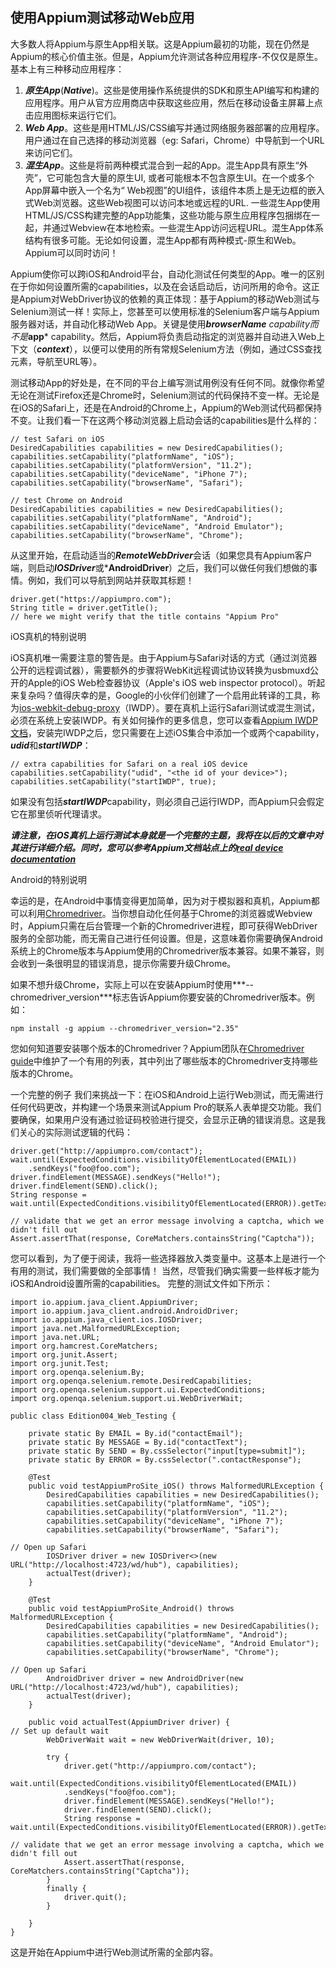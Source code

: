 ## 使用Appium测试移动Web应用

大多数人将Appium与原生App相关联。这是Appium最初的功能，现在仍然是Appium的核心价值主张。但是，Appium允许测试各种应用程序-不仅仅是原生。基本上有三种移动应用程序：
1. ***原生App***(***Native***)。这些是使用操作系统提供的SDK和原生API编写和构建的应用程序。用户从官方应用商店中获取这些应用，然后在移动设备主屏幕上点击应用图标来运行它们。
2. ***Web App***。这些是用HTML/JS/CSS编写并通过网络服务器部署的应用程序。用户通过在自己选择的移动浏览器（eg: Safari，Chrome）中导航到一个URL来访问它们。
3. ***混生App***。这些是将前两种模式混合到一起的App。混生App具有原生“外壳”，它可能包含大量的原生UI, 或者可能根本不包含原生UI。在一个或多个App屏幕中嵌入一个名为“ Web视图”的UI组件，该组件本质上是无边框的嵌入式Web浏览器。这些Web视图可以访问本地或远程的URL. 一些混生App使用HTML/JS/CSS构建完整的App功能集，这些功能与原生应用程序包捆绑在一起，并通过Webview在本地检索。一些混生App访问远程URL。混生App体系结构有很多可能。无论如何设置，混生App都有两种模式-原生和Web。Appium可以同时访问！ 

Appium使你可以跨iOS和Android平台，自动化测试任何类型的App。唯一的区别在于你如何设置所需的capabilities，以及在会话启动后，访问所用的命令。这正是Appium对WebDriver协议的依赖的真正体现：基于Appium的移动Web测试与Selenium测试一样！实际上，您甚至可以使用标准的Selenium客户端与Appium服务器对话，并自动化移动Web App。关键是使用***browserName** capability而不是***app*** capability。然后，Appium将负责启动指定的浏览器并自动进入Web上下文（***context***），以便可以使用的所有常规Selenium方法（例如，通过CSS查找元素，导航至URL等）。

测试移动App的好处是，在不同的平台上编写测试用例没有任何不同。就像你希望无论在测试Firefox还是Chrome时，Selenium测试的代码保持不变一样。无论是在iOS的Safari上，还是在Android的Chrome上，Appium的Web测试代码都保持不变。让我们看一下在这两个移动浏览器上启动会话的capabilities是什么样的：
```
// test Safari on iOS
DesiredCapabilities capabilities = new DesiredCapabilities();
capabilities.setCapability("platformName", "iOS");
capabilities.setCapability("platformVersion", "11.2");
capabilities.setCapability("deviceName", "iPhone 7");
capabilities.setCapability("browserName", "Safari");

// test Chrome on Android
DesiredCapabilities capabilities = new DesiredCapabilities();
capabilities.setCapability("platformName", "Android");
capabilities.setCapability("deviceName", "Android Emulator");
capabilities.setCapability("browserName", "Chrome");
```

从这里开始，在启动适当的***RemoteWebDriver***会话（如果您具有Appium客户端，则启动***IOSDriver***或***AndroidDriver**）之后，我们可以做任何我们想做的事情。例如，我们可以导航到网站并获取其标题！
```
driver.get("https://appiumpro.com");
String title = driver.getTitle();
// here we might verify that the title contains "Appium Pro"
```

iOS真机的特别说明

iOS真机唯一需要注意的警告是。由于Appium与Safari对话的方式（通过浏览器公开的远程调试器），需要额外的步骤将WebKit远程调试协议转换为usbmuxd公开的Apple的iOS Web检查器协议（Apple's iOS web inspector protocol）。听起来复杂吗？值得庆幸的是，Google的小伙伴们创建了一个启用此转译的工具，称为[ios-webkit-debug-proxy](https://github.com/google/ios-webkit-debug-proxy)（IWDP）。要在真机上运行Safari测试或混生测试，必须在系统上安装IWDP。有关如何操作的更多信息，您可以查看[Appium IWDP文档](https://appium.io/docs/en/writing-running-appium/web/ios-webkit-debug-proxy/)，安装完IWDP之后，您只需要在上述iOS集合中添加一个或两个capability，***udid***和***startIWDP***：
```
// extra capabilities for Safari on a real iOS device
capabilities.setCapability("udid", "<the id of your device>");
capabilities.setCapability("startIWDP", true);
```

如果没有包括***startIWDP***capability，则必须自己运行IWDP，而Appium只会假定它在那里侦听代理请求。

***请注意，在iOS真机上运行测试本身就是一个完整的主题，我将在以后的文章中对其进行详细介绍。同时，您可以参考Appium文档站点上的[real device documentation](https://appium.io/docs/en/drivers/ios-xcuitest-real-devices/)***

Android的特别说明

幸运的是，在Android中事情变得更加简单，因为对于模拟器和真机，Appium都可以利用[Chromedriver](https://sites.google.com/a/chromium.org/chromedriver/)。当你想自动化任何基于Chrome的浏览器或Webview时，Appium只需在后台管理一个新的Chromedriver进程，即可获得WebDriver服务的全部功能，而无需自己进行任何设置。但是，这意味着你需要确保Android系统上的Chrome版本与Appium使用的Chromedriver版本兼容。如果不兼容，则会收到一条很明显的错误消息，提示你需要升级Chrome。

如果不想升级Chrome，实际上可以在安装Appium时使用***--chromedriver_version***标志告诉Appium你要安装的Chromedriver版本。例如：
```
npm install -g appium --chromedriver_version="2.35"
```

您如何知道要安装哪个版本的Chromedriver？Appium团队在[Chromedriver guide](https://appium.io/docs/en/writing-running-appium/web/chromedriver/)中维护了一个有用的列表，其中列出了哪些版本的Chromedriver支持哪些版本的Chrome。

一个完整的例子
我们来挑战一下：在iOS和Android上运行Web测试，而无需进行任何代码更改，并构建一个场景来测试Appium Pro的联系人表单提交功能。我们要确保，如果用户没有通过验证码校验进行提交，会显示正确的错误消息。这是我们关心的实际测试逻辑的代码：
```
driver.get("http://appiumpro.com/contact");
wait.until(ExpectedConditions.visibilityOfElementLocated(EMAIL))
    .sendKeys("foo@foo.com");
driver.findElement(MESSAGE).sendKeys("Hello!");
driver.findElement(SEND).click();
String response = wait.until(ExpectedConditions.visibilityOfElementLocated(ERROR)).getText();

// validate that we get an error message involving a captcha, which we didn't fill out
Assert.assertThat(response, CoreMatchers.containsString("Captcha"));
```

您可以看到，为了便于阅读，我将一些选择器放入类变量中。这基本上是进行一个有用的测试，我们需要做的全部事情！ 当然，尽管我们确实需要一些样板才能为iOS和Android设置所需的capabilities。 完整的测试文件如下所示：
```
import io.appium.java_client.AppiumDriver;
import io.appium.java_client.android.AndroidDriver;
import io.appium.java_client.ios.IOSDriver;
import java.net.MalformedURLException;
import java.net.URL;
import org.hamcrest.CoreMatchers;
import org.junit.Assert;
import org.junit.Test;
import org.openqa.selenium.By;
import org.openqa.selenium.remote.DesiredCapabilities;
import org.openqa.selenium.support.ui.ExpectedConditions;
import org.openqa.selenium.support.ui.WebDriverWait;

public class Edition004_Web_Testing {

    private static By EMAIL = By.id("contactEmail");
    private static By MESSAGE = By.id("contactText");
    private static By SEND = By.cssSelector("input[type=submit]");
    private static By ERROR = By.cssSelector(".contactResponse");

    @Test
    public void testAppiumProSite_iOS() throws MalformedURLException {
        DesiredCapabilities capabilities = new DesiredCapabilities();
        capabilities.setCapability("platformName", "iOS");
        capabilities.setCapability("platformVersion", "11.2");
        capabilities.setCapability("deviceName", "iPhone 7");
        capabilities.setCapability("browserName", "Safari");

// Open up Safari
        IOSDriver driver = new IOSDriver<>(new URL("http://localhost:4723/wd/hub"), capabilities);
        actualTest(driver);
    }

    @Test
    public void testAppiumProSite_Android() throws MalformedURLException {
        DesiredCapabilities capabilities = new DesiredCapabilities();
        capabilities.setCapability("platformName", "Android");
        capabilities.setCapability("deviceName", "Android Emulator");
        capabilities.setCapability("browserName", "Chrome");

// Open up Safari
        AndroidDriver driver = new AndroidDriver(new URL("http://localhost:4723/wd/hub"), capabilities);
        actualTest(driver);
    }

    public void actualTest(AppiumDriver driver) {
// Set up default wait
        WebDriverWait wait = new WebDriverWait(driver, 10);

        try {
            driver.get("http://appiumpro.com/contact");
            wait.until(ExpectedConditions.visibilityOfElementLocated(EMAIL))
            .sendKeys("foo@foo.com");
            driver.findElement(MESSAGE).sendKeys("Hello!");
            driver.findElement(SEND).click();
            String response = wait.until(ExpectedConditions.visibilityOfElementLocated(ERROR)).getText();

// validate that we get an error message involving a captcha, which we didn't fill out
            Assert.assertThat(response, CoreMatchers.containsString("Captcha"));
        }
        finally {
            driver.quit();
        }

    }
}
```

这是开始在Appium中进行Web测试所需的全部内容。
